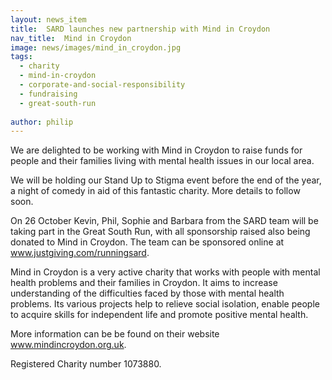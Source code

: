 ```yaml
---
layout: news_item
title:  SARD launches new partnership with Mind in Croydon
nav_title:  Mind in Croydon
image: news/images/mind_in_croydon.jpg
tags:
  - charity
  - mind-in-croydon
  - corporate-and-social-responsibility
  - fundraising
  - great-south-run
  
author: philip
---
```


We are delighted to be working with Mind in Croydon to raise funds for people and their families living with mental health issues in our local area.

We will be holding our Stand Up to Stigma event before the end of the year, a night of comedy in aid of this fantastic charity. More details to follow soon.

On 26 October Kevin, Phil, Sophie and Barbara from the SARD team will be taking part in the Great South Run, with all sponsorship raised also being donated to Mind in Croydon. The team can be sponsored online at www.justgiving.com/runningsard.

Mind in Croydon is a very active charity that works with people with mental health problems and their families in Croydon. It aims to increase understanding of the difficulties faced by those with mental health problems. Its various projects help to relieve social isolation, enable people to acquire skills for independent life and promote positive mental health.

More information can be be found on their website www.mindincroydon.org.uk.

Registered Charity number 1073880.